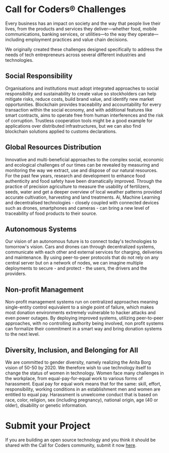 # Call for Coders® Challenges
Every business has an impact on society and the way that people live their lives, from the products and services they deliver—whether food, mobile communications, banking services, or utilities—to the way they operate—including employment practices and value chain decisions.

We originally created these challenges designed specifically to address the needs of tech entrepreneurs across several different industries and technologies.

## Social Responsibility
Organisations and institutions must adopt integrated approaches to social responsibility and sustainability to create value so stockholders can help mitigate risks, reduce costs, build brand value, and identify new market opportunities. 
Blockchain provides traceability and accountability for every transaction within the social economy, and with additional features like smart contracts, aims to operate free from human interferences and the risk of corruption.
Trustless cooperation tools might be a good example for applications over distributed infrastructures, but we can also find blockchain solutions applied to customs declarations.

## Global Resources Distribution
Innovative and multi-beneficial approaches to the complex social, economic and ecological challenges of our times can be revealed by measuring and monitoring the way we extract, use and dispose of our natural resources.
For the past few years, research and development to enhance food authenticity and food safety have been dramatically improved.
Through the practice of precision agriculture to measure the usability of fertilizers, seeds, water and get a deeper overview of local weather patterns provided accurate cultivation, harvesting and land treatments.
Ai, Machine Learning and decentralised technologies - closely coupled with connected devices such as drones, smartphones and cameras - can bring a new level of traceability of food products to their source.


## Autonomous Systems
Our vision of an autonomous future is to connect today's technologies to tomorrow's vision.
Cars and drones can through decentralized systems, communicate with each other and external services for charging, deliveries and maintenance.
By using peer-to-peer protocols that do not rely on any central server but on a network of nodes, we can imagine multiple deployments to secure - and protect - the users, the drivers and the providers.

## Non-profit Management
Non-profit management systems run on centralized approaches meaning single-entity control equivalent to a single point of failure, which makes most donation environments extremely vulnerable to hacker attacks and even power outages.
By deploying improved systems, utilizing peer-to-peer approaches, with no controlling authority being involved, non profit systems can formalize their commitment in a smart way and bring donation systems to the next level.

## Diversity, Inclusion, and Belonging for All
We are committed to gender diversity, namely realizing the Anita Borg vision of 50-50 by 2020. We therefore wish to use technology itself to change the status of women in technology. 
Women face many challenges in the workplace, from equal-pay-for-equal work to various forms of harassment. Equal pay for equal work means that for the same: skill, effort, responsibility, working conditions in an establishment men and women are entitled to equal pay. Harassment is unwelcome conduct that is based on race, color, religion, sex (including pregnancy), national origin, age (40 or older), disability or genetic information.


# Submit your Project 
If you are building an open source technology and you think it should be shared with the Call for Coders community, submit it now <a href="https://bit.ly/CallforCodersProjectForm">here</a>.
